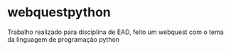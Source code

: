 # webquestpython
Trabalho realizado para disciplina de EAD, feito um webquest com o tema da linguagem de programação python
